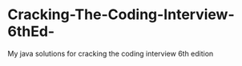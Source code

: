 # Cracking-The-Coding-Interview-6thEd-
My java solutions for cracking the coding interview 6th edition
